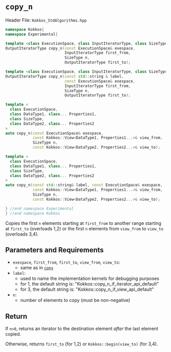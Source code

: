 
# `copy_n`

Header File: `Kokkos_StdAlgorithms.hpp`

```c++
namespace Kokkos{
namespace Experimental{

template <class ExecutionSpace, class InputIteratorType, class SizeType, class OutputIteratorType>
OutputIteratorType copy_n(const ExecutionSpace& exespace,                    (1)
                          InputIteratorType first_from,
                          SizeType n,
                          OutputIteratorType first_to);

template <class ExecutionSpace, class InputIteratorType, class SizeType, class OutputIteratorType>
OutputIteratorType copy_n(const std::string & label,
                          const ExecutionSpace& exespace,                    (2)
                          InputIteratorType first_from,
                          SizeType n,
                          OutputIteratorType first_to);

template <
  class ExecutionSpace,
  class DataType1, class... Properties1,
  class SizeType,
  class DataType2, class... Properties2
>
auto copy_n(const ExecutionSpace& exespace,                                  (3)
            const Kokkos::View<DataType1, Properties1...>& view_from,
            SizeType n,
            const Kokkos::View<DataType2, Properties2...>& view_to);

template <
  class ExecutionSpace,
  class DataType1, class... Properties1,
  class SizeType,
  class DataType2, class... Properties2
>
auto copy_n(const std::string& label, const ExecutionSpace& exespace,        (4)
            const Kokkos::View<DataType1, Properties1...>& view_from,
            SizeType n,
            const Kokkos::View<DataType2, Properties2...>& view_to);

} //end namespace Experimental
} //end namespace Kokkos
```

Copies the first `n` elements starting at `first_from` to
another range starting at `first_to` (overloads 1,2) or the first `n` elements
from `view_from` to `view_to` (overloads 3,4).


## Parameters and Requirements

- `exespace`, `first_from`, `first_to`, `view_from`, `view_to`:
  - same as in [`copy`](./StdCopy)
- `label`:
  - used to name the implementation kernels for debugging purposes
  - for 1, the default string is: "Kokkos::copy_n_if_iterator_api_default"
  - for 3, the default string is: "Kokkos::copy_n_if_view_api_default"
- `n`:
  - number of elements to copy (must be non-negative)


## Return

If `n>0`, returns an iterator to the destination element *after* the last element copied.

Otherwise, returns `first_to` (for 1,2) or `Kokkos::begin(view_to)` (for 3,4).
